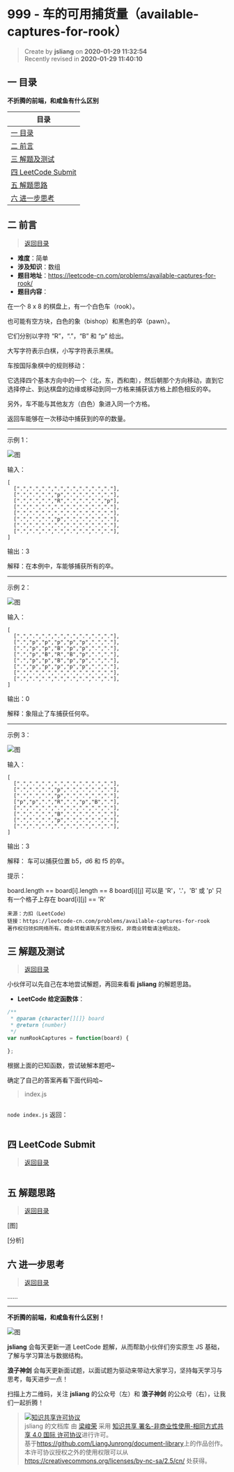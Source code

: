 999 - 车的可用捕货量（available-captures-for-rook）
===

> Create by **jsliang** on **2020-01-29 11:32:54**  
> Recently revised in **2020-01-29 11:40:10**

## <a name="chapter-one" id="chapter-one"></a>一 目录

**不折腾的前端，和咸鱼有什么区别**

| 目录 |
| --- | 
| [一 目录](#chapter-one) | 
| <a name="catalog-chapter-two" id="catalog-chapter-two"></a>[二 前言](#chapter-two) |
| <a name="catalog-chapter-three" id="catalog-chapter-three"></a>[三 解题及测试](#chapter-three) |
| <a name="catalog-chapter-four" id="catalog-chapter-four"></a>[四 LeetCode Submit](#chapter-four) |
| <a name="catalog-chapter-five" id="catalog-chapter-five"></a>[五 解题思路](#chapter-five) |
| <a name="catalog-chapter-six" id="catalog-chapter-six"></a>[六 进一步思考](#chapter-six) |

## <a name="chapter-two" id="chapter-two"></a>二 前言

> [返回目录](#chapter-one)

* **难度**：简单
* **涉及知识**：数组
* **题目地址**：https://leetcode-cn.com/problems/available-captures-for-rook/
* **题目内容**：

在一个 8 x 8 的棋盘上，有一个白色车（rook）。

也可能有空方块，白色的象（bishop）和黑色的卒（pawn）。

它们分别以字符 “R”，“.”，“B” 和 “p” 给出。

大写字符表示白棋，小写字符表示黑棋。

车按国际象棋中的规则移动：

它选择四个基本方向中的一个（北，东，西和南），然后朝那个方向移动，直到它选择停止、到达棋盘的边缘或移动到同一方格来捕获该方格上颜色相反的卒。

另外，车不能与其他友方（白色）象进入同一个方格。

返回车能够在一次移动中捕获到的卒的数量。

---

示例 1：

![图](../../../public-repertory/img/other-algorithm-999-1.png)

输入：

```
[
  [".",".",".",".",".",".",".","."],
  [".",".",".","p",".",".",".","."],
  [".",".",".","R",".",".",".","p"],
  [".",".",".",".",".",".",".","."],
  [".",".",".",".",".",".",".","."],
  [".",".",".","p",".",".",".","."],
  [".",".",".",".",".",".",".","."],
  [".",".",".",".",".",".",".","."],
]
```

输出：3

解释：在本例中，车能够捕获所有的卒。

---

示例 2：

![图](../../../public-repertory/img/other-algorithm-999-2.png)

输入：

```
[
  [".",".",".",".",".",".",".","."],
  [".","p","p","p","p","p",".","."],
  [".","p","p","B","p","p",".","."],
  [".","p","B","R","B","p",".","."],
  [".","p","p","B","p","p",".","."],
  [".","p","p","p","p","p",".","."],
  [".",".",".",".",".",".",".","."],
  [".",".",".",".",".",".",".","."],
]
```

输出：0

解释：象阻止了车捕获任何卒。

---

示例 3：

![图](../../../public-repertory/img/other-algorithm-999-3.png)

输入：

```
[
  [".",".",".",".",".",".",".","."],
  [".",".",".","p",".",".",".","."],
  [".",".",".","p",".",".",".","."],
  ["p","p",".","R",".","p","B","."],
  [".",".",".",".",".",".",".","."],
  [".",".",".","B",".",".",".","."],
  [".",".",".","p",".",".",".","."],
  [".",".",".",".",".",".",".","."],
]
```

输出：3

解释： 车可以捕获位置 b5，d6 和 f5 的卒。

提示：

board.length == board[i].length == 8
board[i][j] 可以是 'R'，'.'，'B' 或 'p'
只有一个格子上存在 board[i][j] == 'R'

```
来源：力扣（LeetCode）
链接：https://leetcode-cn.com/problems/available-captures-for-rook
著作权归领扣网络所有。商业转载请联系官方授权，非商业转载请注明出处。
```

## <a name="chapter-three" id="chapter-three"></a>三 解题及测试

> [返回目录](#chapter-one)

小伙伴可以先自己在本地尝试解题，再回来看看 **jsliang** 的解题思路。

* **LeetCode 给定函数体**：

```js
/**
 * @param {character[][]} board
 * @return {number}
 */
var numRookCaptures = function(board) {
    
};
```

根据上面的已知函数，尝试破解本题吧~

确定了自己的答案再看下面代码哈~

> index.js

```js

```

`node index.js` 返回：

```js

```

## <a name="chapter-four" id="chapter-four"></a>四 LeetCode Submit

> [返回目录](#chapter-one)

```js

```

## <a name="chapter-five" id="chapter-five"></a>五 解题思路

> [返回目录](#chapter-one)

[图]

[分析]

## <a name="chapter-six" id="chapter-six"></a>六 进一步思考

> [返回目录](#chapter-one)

……

---

**不折腾的前端，和咸鱼有什么区别！**

![图](../../../public-repertory/img/z-index-small.png)

**jsliang** 会每天更新一道 LeetCode 题解，从而帮助小伙伴们夯实原生 JS 基础，了解与学习算法与数据结构。

**浪子神剑** 会每天更新面试题，以面试题为驱动来带动大家学习，坚持每天学习与思考，每天进步一点！

扫描上方二维码，关注 **jsliang** 的公众号（左）和 **浪子神剑** 的公众号（右），让我们一起折腾！

> <a rel="license" href="http://creativecommons.org/licenses/by-nc-sa/4.0/"><img alt="知识共享许可协议" style="border-width:0" src="https://i.creativecommons.org/l/by-nc-sa/4.0/88x31.png" /></a><br /><span xmlns:dct="http://purl.org/dc/terms/" property="dct:title">jsliang 的文档库</span> 由 <a xmlns:cc="http://creativecommons.org/ns#" href="https://github.com/LiangJunrong/document-library" property="cc:attributionName" rel="cc:attributionURL">梁峻荣</a> 采用 <a rel="license" href="http://creativecommons.org/licenses/by-nc-sa/4.0/">知识共享 署名-非商业性使用-相同方式共享 4.0 国际 许可协议</a>进行许可。<br />基于<a xmlns:dct="http://purl.org/dc/terms/" href="https://github.com/LiangJunrong/document-library" rel="dct:source">https://github.com/LiangJunrong/document-library</a>上的作品创作。<br />本许可协议授权之外的使用权限可以从 <a xmlns:cc="http://creativecommons.org/ns#" href="https://creativecommons.org/licenses/by-nc-sa/2.5/cn/" rel="cc:morePermissions">https://creativecommons.org/licenses/by-nc-sa/2.5/cn/</a> 处获得。